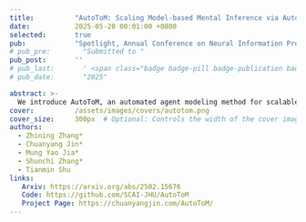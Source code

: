 ```yaml
---
title:          "AutoToM: Scaling Model-based Mental Inference via Automated Agent Modeling"
date:           2025-05-20 00:01:00 +0800
selected:       true
pub:            "Spotlight, Annual Conference on Neural Information Processing Systems (NeurIPS), 2025"
# pub_pre:        "Submitted to "
pub_post:       ''
# pub_last:       ' <span class="badge badge-pill badge-publication badge-success">Spotlight</span>'
# pub_date:       "2025"

abstract: >-
  We introduce AutoToM, an automated agent modeling method for scalable, robust, and interpretable mental inference. Leveraging an LLM as the backend, AutoToM combines the robustness of Bayesian models and the open-endedness of Language models, offering a scalable and interpretable approach to machine ToM.
cover:          /assets/images/covers/autotom.png
cover_size:     300px  # Optional: Controls the width of the cover image
authors:
  - Zhining Zhang*
  - Chuanyang Jin*
  - Mung Yao Jia*
  - Shunchi Zhang*
  - Tianmin Shu
links:
   Arxiv: https://arxiv.org/abs/2502.15676
   Code: https://github.com/SCAI-JHU/AutoToM
   Project Page: https://chuanyangjin.com/AutoToM/
---
```

